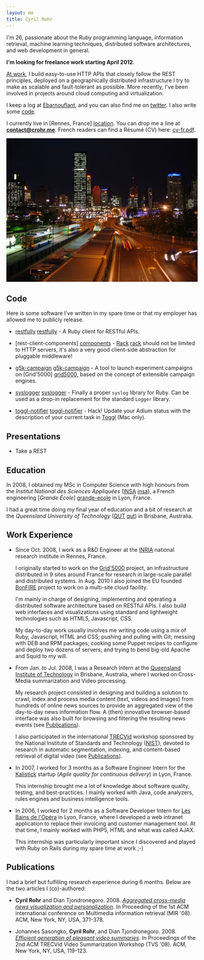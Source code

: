 ```yaml
---
layout: me
title: Cyril Rohr
---
```


I'm 26, passionate about the Ruby programming language, information retrieval,
machine learning techniques, distributed software architectures, and web
development in general.

**I'm looking for freelance work starting April 2012**.

[At work](https://www.grid5000.fr), I build easy-to-use HTTP APIs that closely
follow the REST principles, deployed on a geographically distributed
infrastructure I try to make as scalable and fault-tolerant as possible. More
recently, I've been involved in projects around cloud computing and
virtualization.

I keep a log at [Ebarnouflant](http://ebarnouflant.com), and you can also find
me on [twitter](http://twitter.com/crohr). I also write some
[code](http://github.com/crohr).

I currently live in [Rennes, France] [location]. You can drop me a line at
**contact@crohr.me**. French readers can find a Résumé (CV) here:
[cv-fr.pdf](/cv-fr.pdf).

![Brisbane, AU](/photos/brisbane.jpg)

[location]: http://g.co/maps/k6ezv

## Code

Here is some software I've written in my spare time or that my employer has
allowed me to publicly release.

* [restfully] [restfully] - A Ruby client for RESTful APIs.

* [rest-client-components] [components] - [Rack] [rack] should not be limited
  to HTTP servers, it's also a very good client-side abstraction for pluggable
  middleware!

* [g5k-campaign] [g5k-campaign] - A tool to launch experiment campaigns on
  [Grid'5000] [grid5000], based on the concept of extensible campaign engines.

* [syslogger] [syslogger] - Finally a proper `syslog` library for Ruby. Can be
  used as a drop-in replacement for the standard `Logger` library.

* [toggl-notifier] [toggl-notifier] - Hack! Update your Adium status with the
  description of your current task in [Toggl](http://toggl.com) (Mac only).

[restfully]: http://crohr.me/restfully/
[components]: http://github.com/crohr/rest-client-components
[rack]: http://rack.rubyforge.com
[g5k-campaign]: http://g5k-campaign.gforge.inria.fr/
[grid5000]: http://www.grid5000.fr/
[syslogger]: http://github.com/crohr/syslogger
[toggl-notifier]: http://github.com/crohr/toggl-notifier

## Presentations

* Take a REST

<script src="http://speakerdeck.com/embed/4f39429ffe6466002101d84e.js">
</script>

<!--
## Screencasts

Most of the code I produced has been within INRIA. Thanks to the following
screencast, you can have a small overview of what I've done there:

The screencast above presents the user interface I built on top of the APIs I
developed for the Grid'5000 platform. It shows how you can select and reserve
physical nodes on the infrastructure, launch a script on those nodes, register
metrics through the [Ganglia] [ganglia] tool, and visualize results, all from
a web interface. This UI uses a number of Javascript libraries, among which
[jQuery] [jquery], [Simile Exhibit] [exhibit], and [Protovis] [protovis] (now
replaced by [D3.js] [d3js]). On the backend there is a number of RESTful APIs
developed with Ruby and Sinatra/Rails. The page that allows to graph metrics
takes the data from an API I developed on top of the [RRD] [rrd] files
generated by [Ganglia] [ganglia].

[jquery]: http://jquery.com/
[exhibit]: http://simile.mit.edu/wiki/Exhibit
[protovis]: http://mbostock.github.com/protovis/
[d3js]: http://mbostock.github.com/d3/
[ganglia]: http://ganglia.sourceforge.net/
[rrd]: http://en.wikipedia.org/wiki/Round-Robin_Database
-->

## Education

In 2008, I obtained my MSc in Computer Science with high honours from the
*Institut National des Sciences Appliquées* ([INSA] [insa]), a French
engineering [*Grande École*] [grande-ecole] in Lyon, France.

I had a great time doing my final year of education and a bit of research at
the *Queensland University of Technology* ([QUT] [qut]) in Brisbane,
Australia.

[insa]: http://www.insa-lyon.fr/
[grande-ecole]: http://en.wikipedia.org/wiki/Grandes_%C3%A9coles
[qut]: http://qut.edu.au

## Work Experience

* Since Oct. 2008, I work as a R&amp;D Engineer at the
  [INRIA](http://www.inria.fr/) national research institute in Rennes, France.

  I originally started to work on the [Grid'5000](http://www.grid5000.fr/)
  project, an infrastructure distributed in 9 sites around France for research
  in large-scale parallel and distributed systems. In Aug. 2010 I also joined
  the EU founded [BonFIRE](http://bonfire-project.eu/) project to work on a
  multi-site cloud facility.

  I'm mainly in charge of designing, implementing and operating a distributed
  software architecture based on RESTful APIs. I also build web interfaces and
  visualizations using standard and lightweight technologies such as HTML5,
  Javascript, CSS.

  My day-to-day work usually involves me writing code using a mix of Ruby,
  Javascript, HTML and CSS; pushing and pulling with Git; messing with DEB and
  RPM packages; cooking some Puppet recipes to configure and deploy two dozens
  of servers; and trying to bend big-old Apache and Squid to my will.

* From Jan. to Jul. 2008, I was a Research Intern at the [Queensland Institute
  of Technology](http://qut.edu.au/) in Brisbane, Australia, where I worked on
  Cross-Media summarization and Video processing.

  My research project consisted in designing and building a solution to crawl,
  index and process media content (text, videos and images) from hundreds of
  online news sources to provide an aggregated view of the day-to-day news
  information flow. A (then) innovative browser-based interface was also built
  for browsing and filtering the resulting news events (see
  [Publications](#publications)).

  I also participated in the international [TRECVid](http://trecvid.nist.gov/)
  workshop sponsored by the National Institute of Standards and Technology
  ([NIST](http://www.nist.gov/)), devoted to research in automatic
  segmentation, indexing, and content-based retrieval of digital video (see
  [Publications](#publications)).

* In 2007, I worked for 3 months as a Software Engineer Intern for the
  [Kalistick](http://kalistick.com/) startup (*Agile quality for continuous
  delivery*) in Lyon, France.

  This internship brought me a lot of knowledge about software quality,
  testing, and best-practices. I mainly worked with Java, code analyzers,
  rules engines and business intelligence tools.

* In 2006, I worked for 2 months as a Software Developer Intern for [Les Bains
  de l'Opéra](http://lesbainsdelopera.com/) in Lyon, France, where I developed
  a web intranet application to replace their invoicing and customer
  management tool. At that time, I mainly worked with PHP5, HTML and what was
  called AJAX.

  This internship was particularly important since I discovered and played
  with Ruby on Rails during my spare time at work ;-)

## Publications

I had a brief but fulfilling research experience during 6 months. Below are
the two articles I (co)-authored:

* **Cyril Rohr** and Dian Tjondronegoro. 2008. [*Aggregated cross-media news
  visualization and
  personalization*](http://portal.acm.org/citation.cfm?id=1460157). In
  Proceeding of the 1st ACM international conference on Multimedia information
  retrieval (MIR '08). ACM, New York, NY, USA, 371-378.

* Johannes Sasongko, **Cyril Rohr**, and Dian Tjondronegoro. 2008. [*Efficient
  generation of pleasant video
  summaries*](http://portal.acm.org/citation.cfm?id=1463563.1463585). In
  Proceedings of the 2nd ACM TRECVid Video Summarization Workshop (TVS '08).
  ACM, New York, NY, USA, 119-123.
